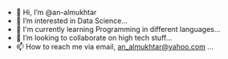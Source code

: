 - 👋 Hi, I’m @an-almukhtar
- 👀 I’m interested in Data Science...
- 🌱 I'm currently learning Programming in different languages...
- 💞️ I’m looking to collaborate on high tech stuff...
- 📫 How to reach me via email, an_almukhtar@yahoo.com ...

<!---
an-almukhtar/an-almukhtar is a ✨ special ✨ repository because its `README.md` (this file) appears on your GitHub profile.
You can click the Preview link to take a look at your changes.
--->
